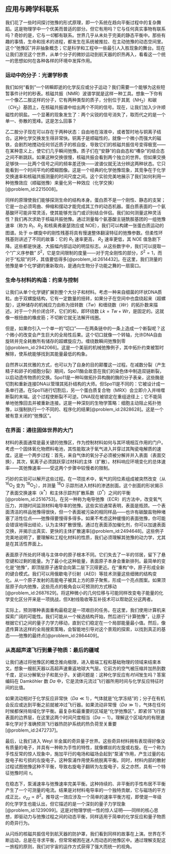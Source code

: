 ## 应用与跨学科联系

我们花了一些时间探讨弛豫的形式原理，即一个系统在趋向平衡过程中的复杂舞蹈。这是物理学中一个优美而普适的部分。但它有用吗？它与任何真实事物有联系吗？奇妙的是，它与*一切*都有联系。世界几乎从未处于完美的静态平衡中。那些有趣的事情，生命和技术的进程，都发生在系统被推拉、在主动弛豫的动态空间里。这个“弛豫区”并非抽象概念；它是科学和工程中一些最引人入胜现象的舞台。现在让我们游览这个世界，从单个分子的微妙运动到航天器的炽热再入，看看这一个统一的思想如何在各种各样的环境中发挥作用。

### 运动中的分子：光谱学秒表

我们如何“看到”一个转瞬即逝的化学反应或分子运动？我们需要一个能够为这些短暂事件计时的秒表。核磁共振（NMR）波谱学就是这样一种工具。想象一下你有一个像乙二胺这样的分子，它有两种类型的质子，分别位于其氮（$NH_2$）和碳（$CH_2$）基团上，在核磁共振谱中给出两个不同的信号。现在，让我们加入少许顺磁性的铜盐。一个显著的现象发生了：两个尖锐的信号消失了，取而代之的是一个单一、弥散的宽峰。这是怎么回事？

乙二胺分子现在可以存在于两种状态：自由地在溶液中，或者暂时地与铜离子结合。这种化学交换发生得非常快。铜离子是顺磁性的，就像一个微小而强大的磁铁，会剧烈地搅动任何邻近质子的核自旋，导致它们的核磁共振信号变得极宽——在某种意义上，使它们几乎瞬间弛豫。质子们在“安静”的自由态和“嘈杂”的结合态之间不断跳跃。如果这种交换很慢，核磁共振会看到两个独立的世界。但如果交换足够快——比两个信号之间的频率差还快——波谱仪就无法分辨这两种状态。它只能看到一个时间平均的模糊图像。这是一个经典的化学弛豫现象，其竞争在于化学交换速率和核磁共振测量的时间尺度之间。这个实验完美地展示了我们如何利用一种弛豫效应（顺磁弛豫）来量化另一种效应（化学交换）[@problem_id:2215008]。

同样的原理使我们能够探测生命的结构本身。蛋白质不是一个刚性、静态的支架；它是一台必须弯曲、伸缩和摆动才能完成其工作的动态机器。蛋白质表面的一个氨基酸环可能非常灵活，使其能够充当门或识别结合伴侣。我们如何测量这种灵活性？我们再次求助于核磁共振弛豫。通过测量每个氨基酸主链酰胺基团的一组弛豫速率（称为 $R_1$、$R_2$ 和核奥弗豪瑟效应或 NOE），我们可以构建一张蛋白质运动的图谱。处于 α-螺旋中的刚性残基将具有慢速整体翻滚特征的弛豫参数。但柔性环残基则讲述了不同的故事：它的 $R_1$ 速率更高， $R_2$ 速率更低，其 NOE 值急剧下降。这些都是快速、大振幅内部运动的明显标志。从这些数字中，我们可以提取一个“广义序参数” $S^2$，它是空间限制的度量——对于完全刚性的部分，$S^2=1$，而对于“松软”的环，其值要低得多[@problem_id:2614432]。在这里，我们测量的弛豫是单个化学键的重新取向，是通向生物分子功能之舞的一扇窗口。

### 生命与材料的构造：约束与控制

让我们从单个化学键扩展到整个大分子和材料。考虑一种来自细菌的环状DNA质粒。由于双螺旋结构，它有一定数量的扭转，如果分子在空间中也盘绕起来（超螺旋），这种储存的机械应力由称为扭转数（$Tw$）和缠绕数（$Wr$）的拓扑数来描述。对于一个共价闭合环，它们的和，即环绕数 $Lk = Tw + Wr$，是固定的。这就像一根扭曲的橡皮筋；不切断它就无法解开线圈。

但是，如果你引入一个单一的“切口”——在两条链中的一条上造成一个断裂呢？这个微小的改变会产生巨大的全局性后果。这个切口就像一个转轴，允许DNA自由旋转并完全耗散所有储存的超螺旋应力。缠绕数瞬间弛豫到零[@problem_id:2942066]。这是一个美丽的机械弛豫例子，其中拓扑约束被暂时解除，使系统能够找到其能量最低的构象。

自然界以其优雅的方式，也可以为了自身的目的颠覆这一过程。在减数分裂（产生精子和卵子的细胞分裂）期间，Spo11酶会故意在我们的染色体中制造双链断裂，以启动遗传物质的交换。Spo11是一种叫做拓扑异构酶的酶的分子表亲，这些酶是切割和重新连接DNA以管理其拓扑结构的大师。但Spo11是不同的：它被设计成一条单行道。在Spo11进行切割后，另一个蛋白质复合物（MRX）会立即介入并啃噬断裂的末端。这个过程使断裂不可逆。DNA现在被锁定在重组途径上；它不能简单地弛豫回去并被重新连接。这是一种深刻的生物学策略：细胞主动阻止拓扑弛豫，以强制执行一个不同的、程序化的结果[@problem_id:2828628]。这是一个被有意关闭的“弛豫区”。

### 在界面：通往固体世界的大门

材料的表面通常是最关键的弛豫区，作为控制材料如何与其环境相互作用的门户。考虑一个固体氧化物燃料电池，其性能取决于氧气进入并穿过其陶瓷电解质的速度。这是一个两步过程：首先，来自气体的氧分子必须被分解并并入表面（表面交换），其次，氧离子必须跳跃穿过材料的主体（扩散）。材料响应环境变化的总体速率——其弛豫速率——受这两个步骤中较慢者的限制。

巧妙的实验可以解开这些过程。在一项技术中，氧气的同位素组成被突然改变（从 $^{16}\mathrm{O}_2$ 变为 $^{18}\mathrm{O}_2$），并测量 $^{18}\mathrm{O}$ 示踪剂进入材料的渗透剖面。这个剖面的形状揭示了表面交换速率（$k^*$）和主体示踪剂扩散系数（$D^*$）之间的平衡[@problem_id:2516753]。在另一种称为电导弛豫（ECR）的方法中，改变氧气压力，并随时间监测材料电导率的弛豫。这些实验通常表明，表面是瓶颈。一个表面清洁的样品弛豫得很快，但一个表面被污染的相同样品——也许有碳酸盐物种堵塞了活性位点——弛豫得要慢得多得多。如果不考虑这种缓慢的表面弛豫，你可能会错误地得出结论，认为主体扩散很慢。通过在表面添加催化剂，你可以加速表面交换，并揭示出真实、更快的主体扩散速率[@problem_id:2494648]。这些例子完美地说明了，要理解和工程化材料的性质，我们必须理解其弛豫的动力学，尤其是在其活性界面上。

表面原子所处的环境与主体中的原子根本不同。它们失去了一半的邻居，留下了悬空键和过剩的能量。为了最小化这种能量，表面原子本身会重新排列。最简单的变化是“弛豫”，即顶层原子通常会向第二层下沉得更近。在“重构”中，原子形成全新的键合模式。我们可以用俄歇电子衍射（AED）等技术测量这些细微的结构变化。从一个原子发射的高能电子被其上方的原子聚焦，形成一个亮点图案。如果顶层原子向内弛豫，这些亮点的极角会以可预测的方式移动[@problem_id:2687629]。将这种微小的几何位移与可能同样改变电子能量的化学变化区分开来是一项挑战，但X射线吸收等互补技术可以帮助区分这两者。

实际上，预测哪种表面重构最稳定是一项艰巨的任务。在这里，我们使用计算机来探索广阔的可能性。我们可能从一个候选结构开始，然后进行“计算弛豫”，让原子根据它们之间的量子力学力移动，直到它们稳定在一个局部能量最小值。然后，像遗传算法这样的全局搜索策略，会智能地引导对这个景观的探索，以找到真正的基态——弛豫的最终点[@problem_id:2864409]。

### 从高超声速飞行到量子物质：最后的疆域

让我们通过将弛豫区的概念推向极限，进入极端工程和基础物理的领域来结束本文。想象一艘航天器以高超声速重返地球大气层。它前方的空气被压缩并加热到数千度，足以分解氧分子和氮分子。关键问题是：这种化学反应有*时间*发生吗？答案编码在 Damköhler 数 $Da$ 中，它是流体元流过飞行器所用时间与化学反应特征时间的比值。

如果流动相对于化学反应非常快（$Da \ll 1$），气体就是“化学冻结”的；分子在有机会反应或达到平衡之前就被冲过飞行器。如果流动非常慢（$Da \gg 1$），气体在任何时候都保持局域化学平衡。最复杂和最重要的区域是“化学弛豫区”，即紧邻飞行器表面的边界层，在这里这两个时间尺度相当（$Da \sim 1$）。理解这个区域内的有限速率化学对于准确预测飞行器热防护系统的热负荷至关重要[@problem_id:2472737]。

最后，让我们进入 Weyl 半金属的奇异量子世界。这些奇异材料拥有表现得好像没有质量的电子，并具有一种称为手性的特性，就像螺丝的左旋或右旋。在一个称为手性反常的惊人现象中，施加平行的电场和磁场会起到“泵浦”作用，产生过量的右旋电子和亏损的左旋电子。这种泵浦作用使系统脱离平衡。同时，材料内部的散射过程试图弛豫这种不平衡，导致右旋电子翻转为左旋电子，反之亦然，具有一个特征弛豫时间 $\tau$。

在稳态下，泵浦速率与弛豫速率完美平衡。这种持续的、非平衡的手性布居不平衡产生了一个可测量的电流。结果是对材料电导率的一个独特贡献，它与磁场的平方成正比，$\sigma_{zz} \propto B^2$。推导这一效应涉及一个简单的速率平衡方程，即使是一年级的化学学生也能认出，但它描述的是一个深刻的量子力学现象[@problem_id:1239099]。这是对物理学统一性的惊人证明——同样的核心思想，即驱动力与弛豫过程之间的动态平衡，同样适用于简单的化学反应和量子物质的奇异行为。

从闪烁的核磁共振信号到航天器的防护罩，我们看到同样的故事在上演。世界在不断运动，总是在寻求平衡，但常常被困在迷人而动态的弛豫区中。通过理解支配这一旅程的原则，我们对宇宙的运作方式获得了强大而统一的视角。